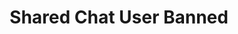 ---
title: Shared Chat User Banned
description: Trigger for When a Twitch User Is Banned in a Shared Chat
version: 0.2.5
variables:
  - name: user
    type: string
    description: Display name of user who was banned<br>*This will only be populated if the user has been present in chat*
    value: TwitchUser123
  - name: userName
    type: string
    description: Login name of user who was banned
    value: twitchuser123
  - name: userId
    type: string
    description: Twitch id of user who was banned
    value: 12345
  - name: createdAt
    type: DateTime
    description: The timestamp when the ban was created
    value: 8/4/2023 10:56:06 AM
  - name: createdById
    type: string
    description: The Twitch user id from who created the ban
  - name: createdByUsername
    type: string
    description: The Twitch user name from who created the ban
    value: twitchuser123
  - name: createdByDisplayName
    type: string
    description: The Twitch display name from who created the ban
    value: TwitchUser123
  - name: reason
    type: string
    description: The reason for the ban
    value: My ban reason
commonVariables:
  - TwitchUser
  - TwitchSharedChatSource
---